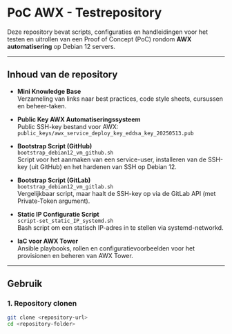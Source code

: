 # PoC AWX - Testrepository

Deze repository bevat scripts, configuraties en handleidingen voor het testen en uitrollen van een Proof of Concept (PoC) rondom **AWX automatisering** op Debian 12 servers.

---

## Inhoud van de repository

- **Mini Knowledge Base**  
  Verzameling van links naar best practices, code style sheets, cursussen en beheer-taken.

- **Public Key AWX Automatiseringssysteem**  
  Public SSH-key bestand voor AWX:  
  `public_keys/awx_service_deploy_key_eddsa_key_20250513.pub`

- **Bootstrap Script (GitHub)**  
  `bootstrap_debian12_vm_github.sh`  
  Script voor het aanmaken van een service-user, installeren van de SSH-key (uit GitHub) en het hardenen van SSH op Debian 12.

- **Bootstrap Script (GitLab)**  
  `bootstrap_debian12_vm_gitlab.sh`  
  Vergelijkbaar script, maar haalt de SSH-key op via de GitLab API (met Private-Token argument).

- **Static IP Configuratie Script**  
  `script-set_static_IP_systemd.sh`  
  Bash script om een statisch IP-adres in te stellen via systemd-networkd.

- **IaC voor AWX Tower**  
  Ansible playbooks, rollen en configuratievoorbeelden voor het provisionen en beheren van AWX Tower.

---

## Gebruik

### 1. Repository clonen

```bash
git clone <repository-url>
cd <repository-folder>
